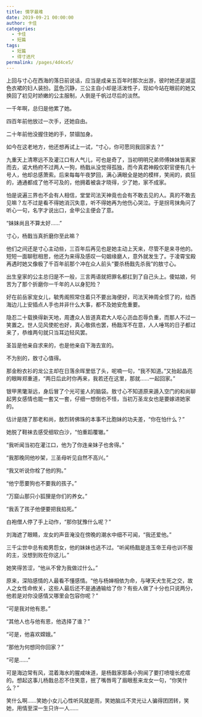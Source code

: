 ```yaml
---
title: 情字最难
date: 2019-09-21 00:00:00
author: 卡佳
categories: 
  - 卡佳
  - 短篇
tags: 
  - 短篇
  - 得寸进尺
permalink: /pages/4d4ce5/
---
```


上回与寸心在西海的落日前说话，应当是成亲五百年时那次出游，彼时她还是湖蓝色衣裙的妇人装扮。蓝色沉静，三公主自小却是活泼性子，现如今站在眼前的她又换回了初见时娇嫩的公主服制，人倒是千帆过尽后的淡然。

<!-- more -->

一千年啊，总归是他累了她。

四百年前他放过一次手，还她自由。

二十年前他没握住她的手，禁锢加身。

如今在这老地方，他还想再试上一试，“寸心，你可愿同我回家去？”

九重天上清寒远不及灌江口有人气儿，可也是奇了，当初明明兄弟师傅妹妹皆离家而去，诺大杨府不过两人一狗，杨戬从没觉得孤独，而今真君神殿仅职官便有几十号人，他却总感萧索。后来每每午夜梦回，满心满眼全是她的模样，笑闹的，疯狂的，通通都成了他不可及的，他拥着被衾才晓得，少了她，家不成家。

怕是说遍三界也不会有人相信，堂堂司法天神竟也会有不敢去见的人。真的不敢去见嘛？左不过是看不得她消沉失意，听不得她再为他伤心哭泣。于是拐弯抹角问了听心一句，名字才说出口，金甲公主便会了意。

“妹妹尚且不算太好……”

寸心，杨戬当真折磨你至此嘛？

他们之间还是寸心主动些，三百年后再见也是她主动上天来，尽管不是来寻他的。短短一面聊慰相思，他还为来得及感叹一句姻缘磨人，意外就发生了。于凌霄宝殿再遇时她又像极了千百年前那个冲在众人前头“要杀杨戬先杀我”的敖寸心。

出生皇家的公主总归是不一般，三言两语就把罪名都扛到了自己头上。傻姑娘，何苦为了那个折磨你一千年的人以身犯险？

好在前岳家宠女儿，毓秀阁照常住着只不要出海便好，司法天神周全惯了的，给西海边儿上安插点人手也并非什么大事，都不及她安危重要。

隐忍二十载换得新天地，周遭众人皆道真君大人呕心沥血忍辱负重，而那人不过一笑置之。世人见风使舵也好，真心敬佩也罢，杨戬浑不在意，人人唾骂的日子都过来了，恭维两句就只当耳边轻风罢。

圣旨是他亲自求来的，也是他亲自下海去宣的。

不为别的，敖寸心值得。

那金粉衣衫的龙公主却在日落余晖里低了头，呢喃一句，“我不知道。”又抬起晶亮的眼眸郑重道，“两日后此时你再来，我若还在这里，那就……一起回家。”

银甲黑氅渐远，身后冒了个光可鉴人的脑袋。敖寸心不知道原来遁入空门的和尚聊起男女感情也能一套又一套，仔细一想倒也不怪，当初万圣龙女也是要嫁进她家的。

估计是随了那老和尚，敖烈转佛珠的本事不比胞妹的功夫差，“你在怕什么？”

她脱了鞋袜去感受细软白沙，“怕重蹈覆辙。”

“我听闻当初在灌江口，他为了你连亲妹子也舍得。”

“我那晚同他吵架，三圣母听见自然不高兴。”

“我又听说你栓了他的狗。”

“他宁愿要狗也不要我的孩子。”

“万窟山那只小狐狸是你们的养女。”

“我丢了孩子他便要把我掐死。”

白袍僧人停了手上动作，“那你犹豫什么呢？”

刘海遮了眼睛，龙女的声音淹没在傍晚的潮水中细不可闻，“我还爱他。”

三千尘世中总有痴男怨女，他的妹妹也逃不过。“听闻杨戬是连玉帝王母也训不服的主，没想到败在你这儿。”

她笑得苦涩，“他从不曾为我做过什么。”

原来，深陷感情的人最看不懂感情。“他与杨婵相依为命，与哮天犬生死之交，故人之女性命攸关，这些人最后还不是通通输给了你？有些人做了十分也只说两分，他若是对你没感情又哪里会包容你呢？”

“可是我对他有恩。”

“其他人也与他有恩，他选择了谁？”

“可是，他喜欢嫦娥。”

“那他为何想同你回家？”

“可是……”

可是海边常有风，混着海水的腥咸味道，是杨戬家那条小狗闻了要打喷嚏长疙瘩的。想起这事儿杨戬总忍不住笑意，抿了嘴唇弯了眉眼惹来龙女一句，“你笑什么？”

笑什么啊……笑她小女儿心性听风就是雨，笑她脑瓜不灵光让人骗得团团转，笑她，用情至深一生只许一人……​​​​
